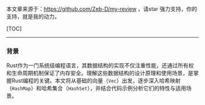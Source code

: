本文章来源于：<https://github.com/Zeb-D/my-review> ，请star 强力支持，你的支持，就是我的动力。

[TOC]

------

### 背景

Rust作为一门系统级编程语言，其数据结构的实现不仅注重性能，还通过所有权和生命周期机制保证了内存安全。理解这些数据结构的设计原理和使用场景，是掌握Rust编程的关键。本文将从基础的向量（`Vec`）出发，逐步深入哈希映射（`HashMap`）和哈希集合（`HashSet`），并结合代码示例分析它们的特性与适用场景。




